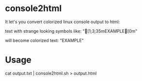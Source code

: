 # console2html

It let's you convert colorized linux console output to html:


text with strange looking symbols like: "[1;3;35mEXAMPLE[0m"

will become colorized text: "EXAMPLE"


# Usage

cat output.txt | console2html.sh > output.html
